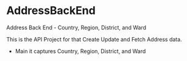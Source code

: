 # AddressBackEnd
Address Back End - Country, Region, District, and Ward

This is the API Project for that Create Update and Fetch Address data. 

- Main it captures Country, Region, District, and Ward
